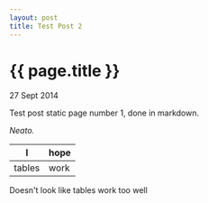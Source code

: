 ```yaml
---
layout: post
title: Test Post 2
---
```


{{ page.title }}
================

<p class="meta">27 Sept 2014</p>

Test post static page number 1, done in markdown.

*Neato.*

| I      | hope |
| ------ | ---- |
| tables | work |

Doesn't look like tables work too well

